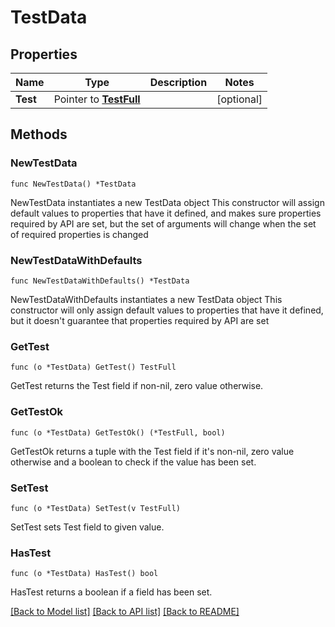 # TestData

## Properties

Name | Type | Description | Notes
------------ | ------------- | ------------- | -------------
**Test** | Pointer to [**TestFull**](TestFull.md) |  | [optional] 

## Methods

### NewTestData

`func NewTestData() *TestData`

NewTestData instantiates a new TestData object
This constructor will assign default values to properties that have it defined,
and makes sure properties required by API are set, but the set of arguments
will change when the set of required properties is changed

### NewTestDataWithDefaults

`func NewTestDataWithDefaults() *TestData`

NewTestDataWithDefaults instantiates a new TestData object
This constructor will only assign default values to properties that have it defined,
but it doesn't guarantee that properties required by API are set

### GetTest

`func (o *TestData) GetTest() TestFull`

GetTest returns the Test field if non-nil, zero value otherwise.

### GetTestOk

`func (o *TestData) GetTestOk() (*TestFull, bool)`

GetTestOk returns a tuple with the Test field if it's non-nil, zero value otherwise
and a boolean to check if the value has been set.

### SetTest

`func (o *TestData) SetTest(v TestFull)`

SetTest sets Test field to given value.

### HasTest

`func (o *TestData) HasTest() bool`

HasTest returns a boolean if a field has been set.


[[Back to Model list]](../README.md#documentation-for-models) [[Back to API list]](../README.md#documentation-for-api-endpoints) [[Back to README]](../README.md)


